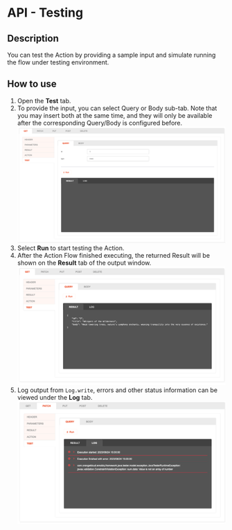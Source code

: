 # API - Testing

## Description

You can test the Action by providing a sample input and simulate running the flow under testing environment.

## How to use
1. Open the **Test** tab.
2. To provide the input, you can select Query or Body sub-tab. Note that you may insert both at the same time, and they will only be available after the corresponding Query/Body is configured before.
   ![](./Test-view.png)
3. Select **Run** to start testing the Action.
4. After the Action Flow finished executing, the returned Result will be shown on the **Result** tab of the output window.
   ![](./Test-result.png)
5. Log output from `Log.write`, errors and other status information can be viewed under the **Log** tab.
   ![](./Test-log.png)
